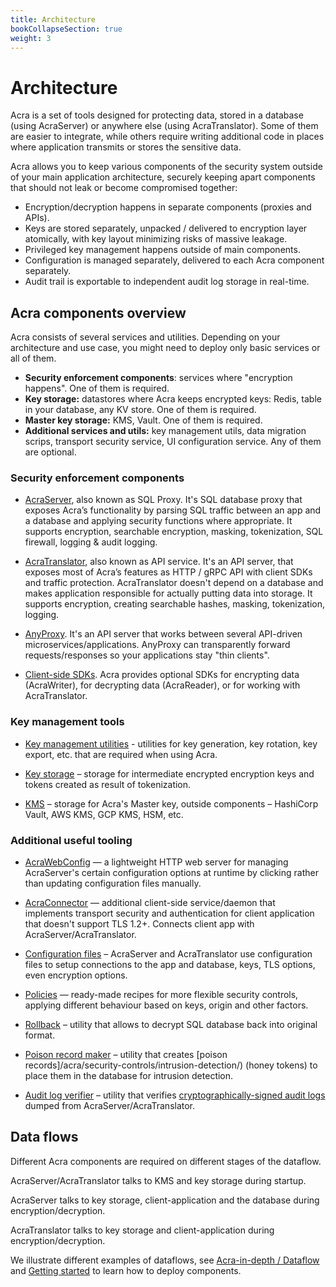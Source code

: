 ```yaml
---
title: Architecture
bookCollapseSection: true
weight: 3
---
```


# Architecture

Acra is a set of tools designed for protecting data, stored in a database (using AcraServer) or anywhere else (using AcraTranslator).
Some of them are easier to integrate, while others require writing additional code in places where application transmits or stores the sensitive data.


Acra allows you to keep various components of the security system outside of your main application architecture, securely keeping apart components that should not leak or become compromised together:

* Encryption/decryption happens in separate components (proxies and APIs).
* Keys are stored separately, unpacked / delivered to encryption layer atomically, with key layout minimizing risks of massive leakage. 
* Privileged key management happens outside of main components. 
* Configuration is managed separately, delivered to each Acra component separately. 
* Audit trail is exportable to independent audit log storage in real-time. 


## Acra components overview

Acra consists of several services and utilities. Depending on your architecture and use case, you might need to deploy only basic services or all of them.

* **Security enforcement components**: services where "encryption happens". One of them is required.
* **Key storage:** datastores where Acra keeps encrypted keys: Redis, table in your database, any KV store. One of them is required.
* **Master key storage:** KMS, Vault. One of them is required.
* **Additional services and utils:** key management utils, data migration scrips, transport security service, UI configuration service. Any of them are optional.

### Security enforcement components

* [AcraServer](/acra/acra-in-depth/architecture/acraserver/), also known as SQL Proxy. It's SQL database proxy that exposes Acra’s functionality by parsing SQL traffic between an app and a database and applying security functions where appropriate. It supports encryption, searchable encryption, masking, tokenization, SQL firewall, logging & audit logging.

* [AcraTranslator](/acra/acra-in-depth/architecture/acratranslator/), also known as API service. It's an API server, that exposes most of Acra’s features as HTTP / gRPC API with client SDKs and traffic protection. AcraTranslator doesn't depend on a database and makes application responsible for actually putting data into storage. It supports encryption, creating searchable hashes, masking, tokenization, logging.

* [AnyProxy](/acra/acra-in-depth/architecture/anyproxy/). It's an API server that works between several API-driven microservices/applications. AnyProxy can transparently forward requests/responses so your applications stay "thin clients".

* [Client-side SDKs](/acra/acra-in-depth/architecture/sdks/). Acra provides optional SDKs for encrypting data (AcraWriter), for decrypting data (AcraReader), or for working with AcraTranslator.


### Key management tools

* [Key management utilities](/acra/security-controls/key-management/) - utilities for key generation, key rotation, key export, etc. that are required when using Acra.

* [Key storage](/acra/acra-in-depth/architecture/key-storage-and-kms/) – storage for intermediate encrypted encryption keys and tokens created as result of tokenization.

* [KMS](/acra/acra-in-depth/architecture/key-storage-and-kms/) – storage for Acra's Master key, outside components – HashiCorp Vault, AWS KMS, GCP KMS, HSM, etc.



### Additional useful tooling

* [AcraWebConfig](/acra/configuring-maintaining/general-configuration/acra-webconfig/) — a lightweight HTTP web server for managing AcraServer's certain configuration options at runtime by clicking rather than updating configuration files manually.

* [AcraConnector](/acra/security-controls/transport-security/acra-connector) — additional client-side service/daemon that implements transport security and authentication for client application that doesn't support TLS 1.2+. Connects client app with AcraServer/AcraTranslator.

* [Configuration files](/acra/configuring-maintaining/general-configuration/) – AcraServer and AcraTranslator use configuration files to setup connections to the app and database, keys, TLS options, even encryption options.

* [Policies](/acra/configuring-maintaining/policies-enterprise/) — ready-made recipes for more flexible security controls, applying different behaviour based on keys, origin and other factors.

* [Rollback](/acra/configuring-maintaining/general-configuration/acra-rollback/) – utility that allows to decrypt SQL database back into original format.

* [Poison record maker](/acra/configuring-maintaining/general-configuration/acra-poisonrecordmaker/) – utility that creates [poison records]/acra/security-controls/intrusion-detection/) (honey tokens) to place them in the database for intrusion detection.

* [Audit log verifier](/acra/configuring-maintaining/general-configuration/acra-log-verifier/) – utility that verifies [cryptographically-signed audit logs](/acra/security-controls/security-logging-and-events/audit-logging/) dumped from AcraServer/AcraTranslator.


## Data flows

Different Acra components are required on different stages of the dataflow.

AcraServer/AcraTranslator talks to KMS and key storage during startup.

AcraServer talks to key storage, client-application and the database during encryption/decryption.

AcraTranslator talks to key storage and client-application during encryption/decryption.

We illustrate different examples of dataflows, see [Acra-in-depth / Dataflow](/acra/acra-in-depth/data-flow/) and [Getting started](/acra/getting-started/) to learn how to deploy components.
